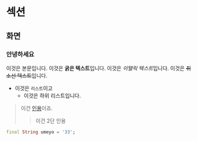 # 섹션

## 화면

### 안녕하세요

이것은 본문입니다. 이것은 **굵은 텍스트**입니다. 이것은 *이탤릭 텍스트*입니다. 이것은 ~~취소선 텍스트~~입니다.

- 이것은 `리스트`이고
	- 이것은 하위 리스트입니다.

> 이건 [인용](https://google.com)이죠.
>> 이건 2단 인용

``` dart
final String umeyo = '33';
```


